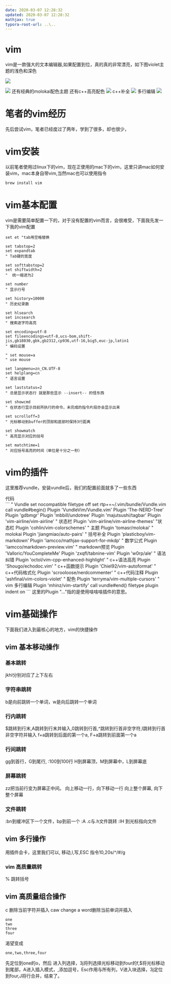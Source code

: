 ```yaml
---
date: 2020-03-07 12:28:32
updated: 2020-03-07 12:28:32
mathjax: true
typora-root-url: ..\..
---
```


# vim
 vim是一款强大的文本编辑器,如果配置到位，真的真的非常漂亮，如下图violet主题的浅色和深色

![](/images/violet_light.png) 

<!---more-->
![](/images/violet_dark.png)
 还有经典的molokai配色主题
 还有c++高亮配色
![](/images/c++高亮.png)
 c++补全
![](/images/c++补全.png)
 多行编辑
![](/images/多行编辑.png)



# 笔者的vim经历
 先后尝试vim，笔者已经度过了两年，学到了很多，却也很少，

# vim安装
 以前笔者使用过linux下的vim，现在正使用的mac下的vim，这里只讲mac如何安装vim，mac本身自带vim,当然mac也可以使用指令
```bash
brew install vim
```

# vim基本配置
 vim是需要简单配置一下的，对于没有配置的vim而言，会很难受，下面我先发一下我的vim配置
```
set et "tab用空格替换

set tabstop=2
set expandtab
" Tab键的宽度

set softtabstop=2
set shiftwidth=2
"  统一缩进为2

set number
" 显示行号

set history=10000
" 历史纪录数

set hlsearch
set incsearch
" 搜索逐字符高亮

set encoding=utf-8
set fileencodings=utf-8,ucs-bom,shift-jis,gb18030,gbk,gb2312,cp936,utf-16,big5,euc-jp,latin1
" 编码设置

" set mouse=a
" use mouse

set langmenu=zn_CN.UTF-8
set helplang=cn
" 语言设置

set laststatus=2
" 总是显示状态行 就是那些显示 --insert-- 的怪东西

set showcmd
" 在状态行显示目前所执行的命令，未完成的指令片段亦会显示出来

set scrolloff=3
" 光标移动到buffer的顶部和底部时保持3行距离

set showmatch
" 高亮显示对应的括号

set matchtime=1
" 对应括号高亮的时间（单位是十分之一秒）
```

# vim的插件
 这里推荐vundle，安装vundle后，我们的配置前面就多了一些东西
<summary>代码</summary>
```
" Vundle set nocompatible
filetype off
set rtp+=~/.vim/bundle/Vundle.vim
call vundle#begin()
Plugin 'VundleVim/Vundle.vim'
Plugin 'The-NERD-Tree'
Plugin 'gdbmgr'
Plugin 'mbbill/undotree'
Plugin 'majutsushi/tagbar'
Plugin 'vim-airline/vim-airline' " 状态栏
Plugin 'vim-airline/vim-airline-themes' "状态栏
Plugin 'cohlin/vim-colorschemes' " 主题
Plugin 'tomasr/molokai' " molokai
Plugin 'jiangmiao/auto-pairs' " 括号补全
Plugin 'plasticboy/vim-markdown'
Plugin 'iamcco/mathjax-support-for-mkdp' " 数学公式
Plugin 'iamcco/markdown-preview.vim' " markdown预览
Plugin 'Valloric/YouCompleteMe'
Plugin 'zxqfl/tabnine-vim'
Plugin 'w0rp/ale' " 语法纠错
Plugin 'octol/vim-cpp-enhanced-highlight' " c++语法高亮
Plugin 'Shougo/echodoc.vim' " c++函数提示
Plugin 'Chiel92/vim-autoformat' " c++代码格式化
Plugin 'scrooloose/nerdcommenter' " c++代码注释
Plugin 'ashfinal/vim-colors-violet' " 配色
Plugin 'terryma/vim-multiple-cursors' " vim 多行编辑
Plugin 'mhinz/vim-startify'
call vundle#end()
filetype plugin indent on
```
 这里的Plugin "..."指的是使用啥啥啥插件的意思。

# vim基础操作
 下面我们进入到最核心的地方，vim的快捷操作
## vim 基本移动操作
### 基本跳转
 jkhl分别对应了上下左右
### 字符串跳转
 b是向前跳转一个单词，w是向后跳转一个单词
### 行内跳转
 $跳转到行末,A跳转到行末并输入,0跳转到行首,^跳转到行首非空字符,I跳转到行首非空字符并输入
 f+a跳转到后面的第一个a, F+a跳转到前面第一个a
### 行间跳转
 gg到首行，G到尾行, :100到100行
 H到屏幕顶，M到屏幕中，L到屏幕底
### 屏幕跳转
 zz把当前行变为屏幕正中间。
 <C-y>向上移动一行，<C-e>向下移动一行
 <C-b>向上整个屏幕, <C-f>向下整个屏幕
### 文件跳转
 :bn到缓冲区下一个文件，bp到前一个
 :A .c与.h文件跳转
 :IH 到光标指向文件

## vim 多行操作
用插件会卡，这里我们可以<C-v>, 移动,I,写,ESC 
指令10,20s/^/#/g


### vim 高质量跳转
 % 跳转括号


## vim 高质量组合操作
 c<space> 删除当前字符并插入
 caw  change a word删除当前单词并插入 
```
one
two
three
four
```
渴望变成
```
one,two,three,four
```
先定位到one的o，然后<C-v> 进入列选择，3j将列选择光标移动到four的f,$将光标移动到尾部，A进入插入模式，,添加逗号，Esc作用与所有列，V进入块选择，3j定位到four,J将行合并，结束了。